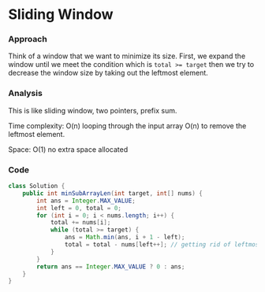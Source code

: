 # Sliding Window

### Approach

Think of a window that we want to minimize its size. First, we expand the window until we meet the condition which is `total >= target` then we try to decrease the window size by taking out the leftmost element.

### Analysis

This is like sliding window, two pointers, prefix sum.

Time complexity: O(n) looping through the input array O(n) to remove the leftmost element.

Space: O(1) no extra space allocated

### Code

```java
class Solution {
    public int minSubArrayLen(int target, int[] nums) {
        int ans = Integer.MAX_VALUE;
        int left = 0, total = 0;
        for (int i = 0; i < nums.length; i++) {
            total += nums[i];
            while (total >= target) {
                ans = Math.min(ans, i + 1 - left);
                total = total - nums[left++]; // getting rid of leftmost element
            }
        }
        return ans == Integer.MAX_VALUE ? 0 : ans;
    }
}
```
